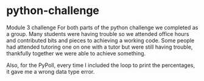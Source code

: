 # python-challenge
Module 3 challenge
For both parts of the python challenge we completed as a group. 
Many students were having trouble so we attended office hours and contributed bits and pieces to achieving a working code.
Some people had attended tutoring one on one with a tutor but were still having trouble, thankfully together we were able 
to achieve something.

Also, for the PyPoll, every time I included the loop to print the percentages, it gave me a wrong data type error. 
